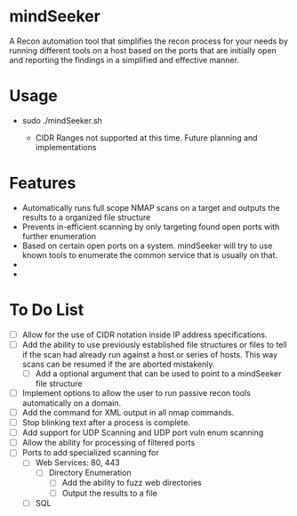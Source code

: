 # mindSeeker
A Recon automation tool that simplifies the recon process for your needs by running different tools on a host based on the ports that are initially open and reporting the findings in a simplified and effective manner. 

# Usage
 - sudo ./mindSeeker.sh <IPADDRESS>
   - CIDR Ranges not supported at this time. Future planning and implementations

# Features
 - Automatically runs full scope NMAP scans on a target and outputs the results to a organized file structure
 - Prevents in-efficient scanning by only targeting found open ports with further enumeration
 - Based on certain open ports on a system. mindSeeker will try to use known tools to enumerate the common service that is usually on that.
 - 
 - 

# To Do List
 - [ ] Allow for the use of CIDR notation inside IP address specifications.
 - [ ] Add the ability to use previously established file structures or files to tell if the scan had already run against a host or series of hosts. This way scans can be resumed if the are aborted mistakenly.
   - [ ] Add a optional argument that can be used to point to a mindSeeker file structure
 - [ ] Implement options to allow the user to run passive recon tools automatically on a domain. 
 - [ ] Add the command for XML output in all nmap commands.
 - [ ] Stop blinking text after a process is complete.
 - [ ] Add support for UDP Scanning and UDP port vuln enum scanning
 - [ ] Allow the ability for processing of filtered ports
 - [ ] Ports to add specialized scanning for
   - [ ] Web Services: 80, 443
     - [ ] Directory Enumeration
       - [ ] Add the ability to fuzz web directories
       - [ ] Output the results to a file 
   - [ ] SQL